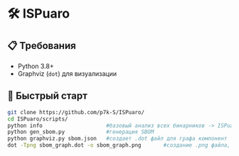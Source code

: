 # 🛠️ ISPuaro

## 📋 Требования  
- Python 3.8+  
- Graphviz (`dot`) для визуализации  

## 🚀 Быстрый старт  
```bash
git clone https://github.com/p7k-S/ISPuaro/
cd ISPuaro/scripts/
python info                    #базовый анализ всех бинарников -> ISPuaro/info/
python gen_sbom.py             #генерация SBOM
python graphviz.py sbom.json   #создает .dot файл для графа компонент
dot -Tpng sbom_graph.dot -o sbom_graph.png       #создание .png файла, визуализация графа компонент
